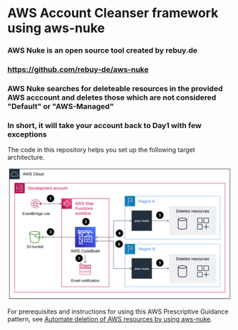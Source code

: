 
# AWS Account Cleanser framework using aws-nuke

### AWS Nuke is an open source tool created by rebuy.de
### https://github.com/rebuy-de/aws-nuke
### AWS Nuke searches for deleteable resources in the provided AWS acccount and deletes those which are not considered "Default" or "AWS-Managed"
### In short, it will take your account back to Day1 with few exceptions

The code in this repository helps you set up the following target architecture.

![infrastructure-overview](images/architecture-overview.png)

For prerequisites and instructions for using this AWS Prescriptive Guidance pattern, see [Automate deletion of AWS resources by using aws-nuke](https://docs.aws.amazon.com/prescriptive-guidance/latest/patterns/automate-deletion-of-aws-resources-by-using-aws-nuke.html).

